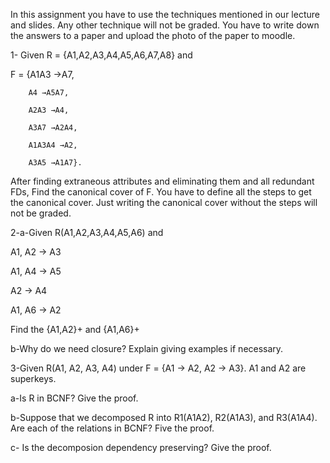 In this assignment you have to use the techniques mentioned in our lecture and slides. Any other technique will not be graded. You have to write down the answers to a paper and upload the photo of the paper to moodle.

 

1- Given R = {A1,A2,A3,A4,A5,A6,A7,A8} and 

F = {A1A3 →A7, 

        A4 →A5A7, 

        A2A3 →A4, 

        A3A7 →A2A4, 

        A1A3A4 →A2, 

        A3A5 →A1A7}. 

After finding extraneous attributes and eliminating them and all redundant FDs, Find the canonical cover of F. You have to define all the steps to get the canonical cover. Just writing the canonical cover without the steps will not be graded.

 

2-a-Given R(A1,A2,A3,A4,A5,A6) and 

A1, A2 → A3 

A1, A4 → A5 

A2 → A4 

A1, A6 → A2 

Find the {A1,A2}+ and {A1,A6}+

b-Why do we need closure? Explain giving examples if necessary.

 

3-Given R(A1, A2, A3, A4) under F = {A1 → A2, A2 → A3}. A1 and A2 are superkeys.  

a-Is R in BCNF? Give the proof.

b-Suppose that we decomposed R into R1(A1A2), R2(A1A3), and R3(A1A4). Are each of the relations in BCNF? Five the proof.

c- Is the decomposion dependency preserving? Give the proof.